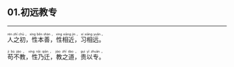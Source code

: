 ## 01.初远教专
---
<div>

<p>
<ruby><rb> 人之初，性本善，性相近，习相远。 </rb> <rt>rén  zhī  chū ， xìng  běn  shàn ， xìng  xiāng  jìn ， xí  xiāng  yuǎn 。</rt></ruby><BR></p>

<p>
<ruby><rb> 苟不教，性乃迁，教之道，贵以专。 </rb> <rt>jì  bù  jiào ， xìng  nǎi  qiān ， jiào  zhī  dào ， guì  yǐ  zhuān 。</rt></ruby><BR></p>

</div>
